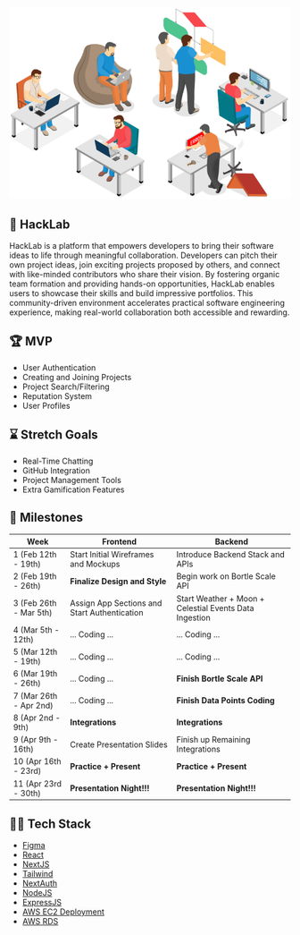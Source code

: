 ![HackLab](https://github.com/acm-projects/HackLab/blob/main/hack.png)
## 👾 HackLab
HackLab is a platform that empowers developers to bring their software ideas to life through meaningful collaboration. Developers can pitch their own project ideas, join exciting projects proposed by others, and connect with like-minded contributors who share their vision. By fostering organic team formation and providing hands-on opportunities, HackLab enables users to showcase their skills and build impressive portfolios. This community-driven environment accelerates practical software engineering experience, making real-world collaboration both accessible and rewarding.

## 🏆 MVP
+ User Authentication
+ Creating and Joining Projects
+ Project Search/Filtering
+ Reputation System
+ User Profiles

## ⌛ Stretch Goals
+ Real-Time Chatting
+ GitHub Integration
+ Project Management Tools
+ Extra Gamification Features

## 📅 Milestones
| Week | Frontend | Backend |
|--- | --- | --- |
|1&nbsp;(Feb 12th - 19th) | Start Initial Wireframes and Mockups| Introduce Backend Stack and APIs|
|2&nbsp;(Feb 19th - 26th) | **Finalize Design and Style**| Begin work on Bortle Scale API |
|3&nbsp;(Feb 26th - Mar 5th) | Assign App Sections and Start Authentication | Start Weather + Moon + Celestial Events Data Ingestion|
|4&nbsp;(Mar 5th - 12th) | ... Coding ... |... Coding ... |
|5  (Mar 12th - 19th) | ... Coding ... |... Coding ... |
|6  (Mar 19th - 26th) | ... Coding ... |**Finish Bortle Scale API** |
|7  (Mar 26th - Apr 2nd) | ... Coding ... | **Finish Data Points Coding** |
|8  (Apr 2nd - 9th) | **Integrations** | **Integrations** |
|9  (Apr 9th - 16th) | Create Presentation Slides | Finish up Remaining Integrations |
|10 (Apr 16th - 23rd) | **Practice + Present** | **Practice + Present** |
|11 (Apr 23rd - 30th) | **Presentation Night!!!** | **Presentation Night!!!** |

## 👨‍💻 Tech Stack
+ [Figma](https://www.youtube.com/watch?v=FTFaQWZBqQ8)
+ [React](https://youtu.be/SqcY0GlETPk?si=W1IpjfJI0uYrAhpZ)
+ [NextJS](https://youtu.be/ZVnjOPwW4ZA?si=xvTat-k7UXRQsgyC) 
+ [Tailwind](https://youtu.be/DenUCuq4G04?si=6W2PICu8smiLmaK-)
+ [NextAuth](https://youtu.be/md65iBX5Gxg?si=WffEH7THYEEM9Hgc)
+ [NodeJS](https://youtu.be/TlB_eWDSMt4?si=SR_sp3VxQaE-A-yF)
+ [ExpressJS](https://youtu.be/SccSCuHhOw0?si=59GUgjRs6cW25cxL)
+ [AWS EC2 Deployment](https://youtu.be/T-Pum2TraX4?si=ygIIu4QjyV7PNFau)
+ [AWS RDS](https://youtu.be/I_fTQTsz2nQ?si=mjiaxX4ci3vMTiIt)
